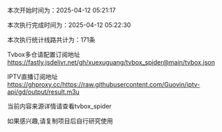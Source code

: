
本次开始时间为：2025-04-12 05:21:17

本次执行完成时间为：2025-04-12 05:22:30

本次执行统计线路共计为：171条

Tvbox多仓请配置订阅地址 https://fastly.jsdelivr.net/gh/xuexuguang/tvbox_spider@main/tvbox.json

IPTV直播订阅地址 https://ghproxy.cc/https://raw.githubusercontent.com/Guovin/iptv-api/gd/output/result.m3u

当前内容来源详情请查看tvbox_spider

如果感兴趣,请复制项目后自行研究使用
